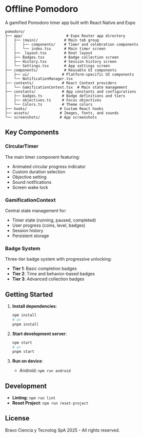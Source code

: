 # Offline Pomodoro

A gamified Pomodoro timer app built with React Native and Expo

```
pomodoro/
├── app/                    # Expo Router app directory
│   ├── (main)/            # Main tab group
│   │   ├── components/    # Timer and celebration components
│   │   └── index.tsx      # Main timer screen
│   ├── _layout.tsx        # Root layout
│   ├── Badges.tsx         # Badge collection screen
│   ├── History.tsx        # Session history screen
│   └── Settings.tsx       # App settings screen
├── components/            # Reusable UI components
│   ├── ui/               # Platform-specific UI components
│   └── NotificationManager.tsx
├── contexts/             # React Context providers
│   └── GamificationContext.tsx  # Main state management
├── constants/            # App constants and configurations
│   ├── badges.ts         # Badge definitions and tiers
│   ├── objectives.ts     # Focus objectives
│   └── Colors.ts         # Theme colors
├── hooks/               # Custom React hooks
├── assets/              # Images, fonts, and sounds
└── screenshots/         # App screenshots
```

## Key Components

### CircularTimer
The main timer component featuring:
- Animated circular progress indicator
- Custom duration selection
- Objective setting
- Sound notifications
- Screen wake lock

### GamificationContext
Central state management for:
- Timer state (running, paused, completed)
- User progress (coins, level, badges)
- Session history
- Persistent storage

### Badge System
Three-tier badge system with progressive unlocking:
- **Tier 1**: Basic completion badges
- **Tier 2**: Time and behavior-based badges  
- **Tier 3**: Advanced collection badges

## Getting Started

1. **Install dependencies**:
   ```bash
   npm install
   # or
   pnpm install
   ```

2. **Start development server**:
   ```bash
   npm start
   # or
   pnpm start
   ```

3. **Run on device**:
   - Android: `npm run android`

## Development

- **Linting**: `npm run lint`
- **Reset Project**: `npm run reset-project`

## License

   Bravo Ciencia y Tecnolog SpA 2025 - All rights reserved.